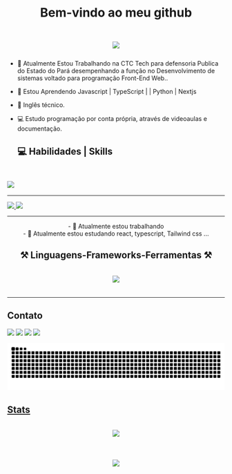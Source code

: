 <h1 align=center> Bem-vindo ao meu github</h1>


<h1 align="center">
<img src="https://readme-typing-svg.herokuapp.com/?font=Righteous&size=35&center=true&vCenter=true&width=500&height=70&duration=4000&lines=olá!+👋;+me+chamo+Sabrina!;" />
</h1>

- 🔭 Atualmente Estou Trabalhando na CTC Tech para defensoria Publica do Estado do Pará desempenhando a função no Desenvolvimento de sistemas voltado para programação Front-End Web..
- 🌱 Estou Aprendendo Javascript | TypeScript | | Python | Nextjs
- 🎲 Inglês técnico.<br/>
- 💻 Estudo programação por conta própria, através de videoaulas e documentação.<br/>


  <h2 align="left"> 💻 Habilidades | Skills </h2>
<div style="display: inline_block"><br>
 <p align="left">
  <a href="https://skillicons.dev">
    <img src="https://skillicons.dev/icons?i=git,docker,gitlab,linux,nextjs,materialui,react,nodejs,typescript,bootstrap,figma,arch,html,css,vscode,tailwind&perline=8" />
<br>
    <hr></hr>
    <img src="https://skillicons.dev/icons?i=aws,gcp,pycharm,postgresql,py,django&perline=3" />
    <img src="https://skillicons.dev/icons?i=flutter,dart,android,androidstudio,firebase&perline=3"/>
  </a>
</p>
</div>
  <hr>
  <div>
 <div  align="center" >
  - 🔭 Atualmente estou trabalhando
  <br>
- 🌱 Atualmente estou estudando react, typescript, Tailwind css ...
</div>

<h2 align="center" >⚒️ Linguagens-Frameworks-Ferramentas ⚒️</h2>
<br>
<div align="center" >
  <img src="https://skillicons.dev/icons?i=git,gitlab,linux,react,html,css,vscode,tailwind,typescript, arch" />
</div>

  
</div></br>
<hr>
<h2> Contato </h2>
<div style="display: inline_block" align="left" > 
  <a href="https://instagram.com/ssabrinalynx" target="_blank" alt="ssabrinalynx" title="ssabrinalynx"><img src="https://img.shields.io/badge/-Instagram-%23E4405F?style=for-the-badge&logo=instagram&logoColor=white" target="_blank"></a>
 	<!--<a href="https://www.twitch.tv/" target="_blank"><img src="https://img.shields.io/badge/Twitch-9146FF?style=for-the-badge&logo=twitch&logoColor=white" target="_blank"></a>-->
<a href="https://discord.gg/QXnhv9H7fC" target="_blank" alt="Sabrina Souza#5541" title="Sabrina Souza#5541"><img src="https://img.shields.io/badge/Discord-7289DA?style=for-the-badge&logo=discord&logoColor=white" target="_blank"></a>
  <a href="https://mail.google.com/mail/u/0/#inbox?compose=CllgCJNrcmhcnjzCPDCbxXmtkDlWpFgcKKMPHktkGdltmNQvzLqFwwJDqCPpQHKbTKvQkgNwrbq" target="_blank" alt="lynxsabri@gmail.com" title="lynxsabri@gmail.com"><img src="https://img.shields.io/badge/-Gmail-%23333?style=for-the-badge&logo=gmail&logoColor=white" target="_blank"></a>
  <a href="https://www.linkedin.com/in/sabrina-souza-6361a5148/" target="_blank" alt="sabrina-souza-6361a5148" title="sabrina-souza-6361a5148"><img src="https://img.shields.io/badge/-LinkedIn-%230077B5?style=for-the-badge&logo=linkedin&logoColor=white" target="_blank"/>
 
  ![snake gif](https://github.com/SabrinaSouzaDev/SabrinaSouzaDev/blob/output/github-contribution-grid-snake.svg)

 
<h2 align="left" >Stats</h2>
<br>
 <div style="display: inline_block" align="center">
   <picture>
  <source
    srcset="https://github-readme-stats.vercel.app/api?username=SabrinaSouzaDev&show_icons=true&theme=dark"
    media="(prefers-color-scheme: dark)"
  />
  <source
    srcset="https://github-readme-stats.vercel.app/api?username=SabrinaSouzaDev&show_icons=true"
    media="(prefers-color-scheme: light), (prefers-color-scheme: no-preference)"
  />
  <img src="https://github-readme-stats.vercel.app/api?username=SabrinaSouzaDev&show_icons=true" />
</picture>
<br>
<h1 align="center">
<img src="https://readme-typing-svg.herokuapp.com/?font=Righteous&size=35&center=true&vCenter=true&width=500&height=70&duration=4000&lines=obrigada+pela+atenção!;" />
</h1>

